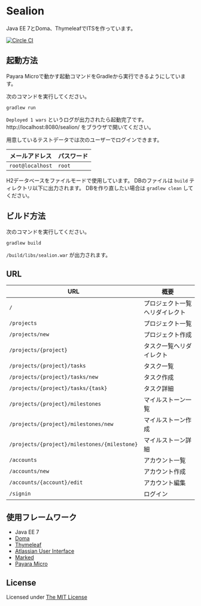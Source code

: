 # Sealion

Java EE 7とDoma、ThymeleafでITSを作っています。

[![Circle CI](https://circleci.com/gh/backpaper0/sealion.svg?style=svg)](https://circleci.com/gh/backpaper0/sealion)

## 起動方法

Payara Microで動かす起動コマンドをGradleから実行できるようにしています。

次のコマンドを実行してください。

```
gradlew run
```

`Deployed 1 wars` というログが出力されたら起動完了です。
http://localhost:8080/sealion/ をブラウザで開いてください。

用意しているテストデータでは次のユーザーでログインできます。

|メールアドレス  |パスワード|
|----------------|----------|
|`root@localhost`|`root`    |

H2データベースをファイルモードで使用しています。
DBのファイルは `build` ティレクトリ以下に出力されます。
DBを作り直したい場合は `gradlew clean` してください。

## ビルド方法

次のコマンドを実行してください。

```
gradlew build
```

`/build/libs/sealion.war` が出力されます。

## URL

|URL|概要|
|---|----|
|`/`|プロジェクト一覧へリダイレクト|
|`/projects`|プロジェクト一覧|
|`/projects/new`|プロジェクト作成|
|`/projects/{project}`|タスク一覧へリダイレクト|
|`/projects/{project}/tasks`|タスク一覧|
|`/projects/{project}/tasks/new`|タスク作成|
|`/projects/{project}/tasks/{task}`|タスク詳細|
|`/projects/{project}/milestones`|マイルストーン一覧|
|`/projects/{project}/milestones/new`|マイルストーン作成|
|`/projects/{project}/milestones/{milestone}`|マイルストーン詳細|
|`/accounts`|アカウント一覧|
|`/accounts/new`|アカウント作成|
|`/accounts/{account}/edit`|アカウント編集|
|`/signin`|ログイン|

## 使用フレームワーク

* Java EE 7
* [Doma](https://github.com/domaframework/doma)
* [Thymeleaf](http://www.thymeleaf.org/)
* [Atlassian User Interface](https://docs.atlassian.com/aui/latest/)
* [Marked](https://github.com/chjj/marked)
* [Payara Micro](http://www.payara.fish/)

## License

Licensed under [The MIT License](https://opensource.org/licenses/MIT)
